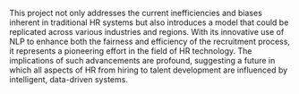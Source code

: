 This project not only addresses the current inefficiencies and biases inherent in traditional HR systems but also introduces a model that could be replicated across various industries and regions. With its innovative use of NLP to enhance both the fairness and efficiency of the recruitment process, it represents a pioneering effort in the field of HR technology. The implications of such advancements are profound, suggesting a future in which all aspects of HR from hiring to talent development are influenced by intelligent, data-driven systems.
